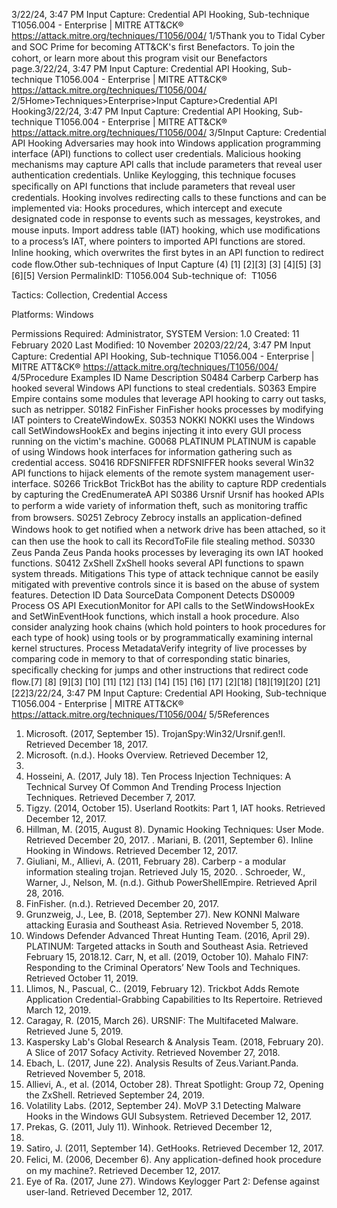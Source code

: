 3/22/24, 3:47 PM Input Capture: Credential API Hooking, Sub-technique T1056.004 - Enterprise | MITRE ATT&CK®
https://attack.mitre.org/techniques/T1056/004/ 1/5Thank you to Tidal Cyber and SOC Prime for becoming ATT&CK's ﬁrst Benefactors. To join the cohort, or learn more about this program visit our
Benefactors page.3/22/24, 3:47 PM Input Capture: Credential API Hooking, Sub-technique T1056.004 - Enterprise | MITRE ATT&CK®
https://attack.mitre.org/techniques/T1056/004/ 2/5Home>Techniques>Enterprise>Input Capture>Credential API Hooking3/22/24, 3:47 PM Input Capture: Credential API Hooking, Sub-technique T1056.004 - Enterprise | MITRE ATT&CK®
https://attack.mitre.org/techniques/T1056/004/ 3/5Input Capture: Credential API Hooking
Adversaries may hook into Windows application programming interface (API) functions to collect user credentials. Malicious hooking
mechanisms may capture API calls that include parameters that reveal user authentication credentials. Unlike Keylogging, this technique
focuses speciﬁcally on API functions that include parameters that reveal user credentials. Hooking involves redirecting calls to these
functions and can be implemented via:
Hooks procedures, which intercept and execute designated code in response to events such as messages, keystrokes, and mouse
inputs.
Import address table (IAT) hooking, which use modiﬁcations to a process’s IAT, where pointers to imported API functions are stored.
Inline hooking, which overwrites the ﬁrst bytes in an API function to redirect code ﬂow.Other sub-techniques of Input Capture (4)
[1]
[2][3]
[3]
[4][5]
[3][6][5]
Version PermalinkID: T1056.004
Sub-technique of:  T1056

Tactics: Collection, Credential Access

Platforms: Windows

Permissions Required: Administrator, SYSTEM
Version: 1.0
Created: 11 February 2020
Last Modiﬁed: 10 November 20203/22/24, 3:47 PM Input Capture: Credential API Hooking, Sub-technique T1056.004 - Enterprise | MITRE ATT&CK®
https://attack.mitre.org/techniques/T1056/004/ 4/5Procedure Examples
ID Name Description
S0484 Carberp Carberp has hooked several Windows API functions to steal credentials.
S0363 Empire Empire contains some modules that leverage API hooking to carry out tasks, such as netripper.
S0182 FinFisher FinFisher hooks processes by modifying IAT pointers to CreateWindowEx.
S0353 NOKKI NOKKI uses the Windows call SetWindowsHookEx and begins injecting it into every GUI process running on
the victim's machine.
G0068 PLATINUM PLATINUM is capable of using Windows hook interfaces for information gathering such as credential access.
S0416 RDFSNIFFER RDFSNIFFER hooks several Win32 API functions to hijack elements of the remote system management user-
interface.
S0266 TrickBot TrickBot has the ability to capture RDP credentials by capturing the CredEnumerateA API
S0386 Ursnif Ursnif has hooked APIs to perform a wide variety of information theft, such as monitoring traﬃc from
browsers.
S0251 Zebrocy Zebrocy installs an application-deﬁned Windows hook to get notiﬁed when a network drive has been attached,
so it can then use the hook to call its RecordToFile ﬁle stealing method.
S0330 Zeus Panda Zeus Panda hooks processes by leveraging its own IAT hooked functions.
S0412 ZxShell ZxShell hooks several API functions to spawn system threads.
Mitigations
This type of attack technique cannot be easily mitigated with preventive controls since it is based on the abuse of system features.
Detection
ID Data SourceData Component Detects
DS0009 Process OS API
ExecutionMonitor for API calls to the SetWindowsHookEx and SetWinEventHook functions, which install
a hook procedure. Also consider analyzing hook chains (which hold pointers to hook
procedures for each type of hook) using tools or by programmatically examining
internal kernel structures.
Process
MetadataVerify integrity of live processes by comparing code in memory to that of corresponding static
binaries, speciﬁcally checking for jumps and other instructions that redirect code ﬂow.[7]
[8]
[9][3]
[10]
[11]
[12]
[13]
[14]
[15]
[16]
[17]
[2][18]
[18][19][20]
[21][22]3/22/24, 3:47 PM Input Capture: Credential API Hooking, Sub-technique T1056.004 - Enterprise | MITRE ATT&CK®
https://attack.mitre.org/techniques/T1056/004/ 5/5References
1. Microsoft. (2017, September 15).
TrojanSpy:Win32/Ursnif.gen!I. Retrieved December 18, 2017.
2. Microsoft. (n.d.). Hooks Overview. Retrieved December 12,
2017.
3. Hosseini, A. (2017, July 18). Ten Process Injection Techniques:
A Technical Survey Of Common And Trending Process
Injection Techniques. Retrieved December 7, 2017.
4. Tigzy. (2014, October 15). Userland Rootkits: Part 1, IAT
hooks. Retrieved December 12, 2017.
5. Hillman, M. (2015, August 8). Dynamic Hooking Techniques:
User Mode. Retrieved December 20, 2017.
. Mariani, B. (2011, September 6). Inline Hooking in Windows.
Retrieved December 12, 2017.
7. Giuliani, M., Allievi, A. (2011, February 28). Carberp - a modular
information stealing trojan. Retrieved July 15, 2020.
. Schroeder, W., Warner, J., Nelson, M. (n.d.). Github
PowerShellEmpire. Retrieved April 28, 2016.
9. FinFisher. (n.d.). Retrieved December 20, 2017.
10. Grunzweig, J., Lee, B. (2018, September 27). New KONNI
Malware attacking Eurasia and Southeast Asia. Retrieved
November 5, 2018.
11. Windows Defender Advanced Threat Hunting Team. (2016,
April 29). PLATINUM: Targeted attacks in South and
Southeast Asia. Retrieved February 15, 2018.12. Carr, N, et all. (2019, October 10). Mahalo FIN7: Responding to
the Criminal Operators’ New Tools and Techniques. Retrieved
October 11, 2019.
13. Llimos, N., Pascual, C.. (2019, February 12). Trickbot Adds
Remote Application Credential-Grabbing Capabilities to Its
Repertoire. Retrieved March 12, 2019.
14. Caragay, R. (2015, March 26). URSNIF: The Multifaceted
Malware. Retrieved June 5, 2019.
15. Kaspersky Lab's Global Research & Analysis Team. (2018,
February 20). A Slice of 2017 Sofacy Activity. Retrieved
November 27, 2018.
1. Ebach, L. (2017, June 22). Analysis Results of
Zeus.Variant.Panda. Retrieved November 5, 2018.
17. Allievi, A., et al. (2014, October 28). Threat Spotlight: Group 72,
Opening the ZxShell. Retrieved September 24, 2019.
1. Volatility Labs. (2012, September 24). MoVP 3.1 Detecting
Malware Hooks in the Windows GUI Subsystem. Retrieved
December 12, 2017.
19. Prekas, G. (2011, July 11). Winhook. Retrieved December 12,
2017.
20. Satiro, J. (2011, September 14). GetHooks. Retrieved
December 12, 2017.
21. Felici, M. (2006, December 6). Any application-deﬁned hook
procedure on my machine?. Retrieved December 12, 2017.
22. Eye of Ra. (2017, June 27). Windows Keylogger Part 2:
Defense against user-land. Retrieved December 12, 2017.